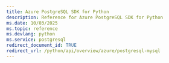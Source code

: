 ```yaml
---
title: Azure PostgreSQL SDK for Python
description: Reference for Azure PostgreSQL SDK for Python
ms.date: 10/03/2025
ms.topic: reference
ms.devlang: python
ms.service: postgresql
redirect_document_id: TRUE
redirect_url: /python/api/overview/azure/postgresql-mysql
---
```

